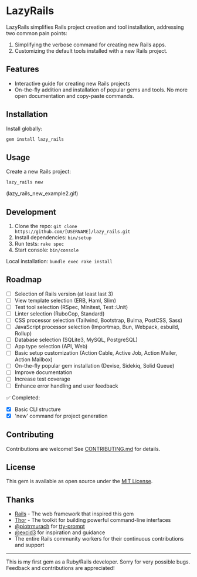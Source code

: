 # LazyRails

LazyRails simplifies Rails project creation and tool installation, addressing two common pain points:

1. Simplifying the verbose command for creating new Rails apps.
2. Customizing the default tools installed with a new Rails project.

## Features

- Interactive guide for creating new Rails projects
- On-the-fly addition and installation of popular gems and tools. No more open documentation and copy-paste commands.

## Installation


Install globally:
```bash
gem install lazy_rails
```

## Usage

Create a new Rails project:
```bash
lazy_rails new
```

(lazy_rails_new_example2.gif)

## Development

1. Clone the repo: `git clone https://github.com/[USERNAME]/lazy_rails.git`
2. Install dependencies: `bin/setup`
3. Run tests: `rake spec`
4. Start console: `bin/console`

Local installation: `bundle exec rake install`

## Roadmap

- [ ] Selection of Rails version (at least last 3)
- [ ] View template selection (ERB, Haml, Slim)
- [ ] Test tool selection (RSpec, Minitest, Test::Unit)
- [ ] Linter selection (RuboCop, Standard)
- [ ] CSS processor selection (Tailwind, Bootstrap, Bulma, PostCSS, Sass)
- [ ] JavaScript processor selection (Importmap, Bun, Webpack, esbuild, Rollup)
- [ ] Database selection (SQLite3, MySQL, PostgreSQL)
- [ ] App type selection (API, Web)
- [ ] Basic setup customization (Action Cable, Active Job, Action Mailer, Action Mailbox)
- [ ] On-the-fly popular gem installation (Devise, Sidekiq, Solid Queue)
- [ ] Improve documentation
- [ ] Increase test coverage
- [ ] Enhance error handling and user feedback

✅ Completed:
- [x] Basic CLI structure
- [x] 'new' command for project generation

## Contributing

Contributions are welcome! See [CONTRIBUTING.md](CONTRIBUTING.md) for details.

## License

This gem is available as open source under the [MIT License](https://opensource.org/licenses/MIT).

## Thanks

- [Rails](https://github.com/rails/rails) - The web framework that inspired this gem
- [Thor](https://github.com/rails/thor) - The toolkit for building powerful command-line interfaces
- [@piotrmurach](https://github.com/piotrmurach) for [tty-prompt](https://github.com/piotrmurach/tty-prompt)
- [@excid3](https://github.com/excid3) for inspiration and guidance
- The entire Rails community workers for their continuous contributions and support

---

This is my first gem as a Ruby/Rails developer. Sorry for  very possible bugs.
Feedback and contributions are appreciated!
